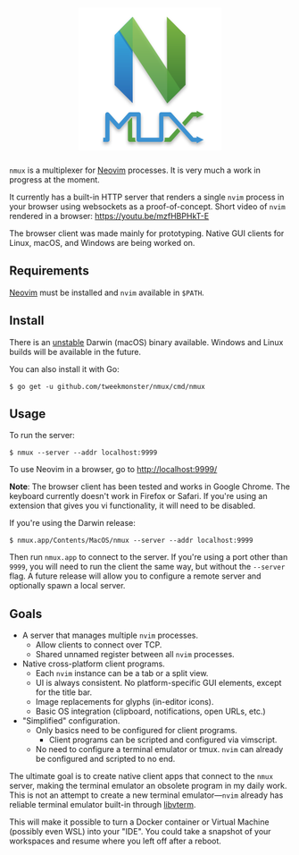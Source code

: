 <h1 align=center><img alt="nmux" src="assets/logo.png"></h1>

`nmux` is a multiplexer for [Neovim][] processes.  It is very much a work in
progress at the moment.

It currently has a built-in HTTP server that renders a single `nvim` process in
your browser using websockets as a proof-of-concept.  Short video of `nvim`
rendered in a browser: https://youtu.be/mzfHBPHkT-E

The browser client was made mainly for prototyping.  Native GUI clients for
Linux, macOS, and Windows are being worked on.

## Requirements

[Neovim][] must be installed and `nvim` available in `$PATH`.


## Install

There is an [unstable][] Darwin (macOS) binary available.
Windows and Linux builds will be available in the future.

You can also install it with Go:

```
$ go get -u github.com/tweekmonster/nmux/cmd/nmux
```

## Usage

To run the server:

```
$ nmux --server --addr localhost:9999
```

To use Neovim in a browser, go to
[http://localhost:9999/](http://localhost:9999/)

**Note**: The browser client has been tested and works in Google Chrome.  The
keyboard currently doesn't work in Firefox or Safari.  If you're using an
extension that gives you vi functionality, it will need to be disabled.

If you're using the Darwin release:

```
$ nmux.app/Contents/MacOS/nmux --server --addr localhost:9999
```

Then run `nmux.app` to connect to the server.  If you're using a port other
than `9999`, you will need to run the client the same way, but without the
`--server` flag.  A future release will allow you to configure a remote server
and optionally spawn a local server.


## Goals

- A server that manages multiple `nvim` processes.
  - Allow clients to connect over TCP.
  - Shared unnamed register between all `nvim` processes.
- Native cross-platform client programs.
  - Each `nvim` instance can be a tab or a split view.
  - UI is always consistent.  No platform-specific GUI elements, except for the
    title bar.
  - Image replacements for glyphs (in-editor icons).
  - Basic OS integration (clipboard, notifications, open URLs, etc.)
- "Simplified" configuration.
  - Only basics need to be configured for client programs.
    - Client programs can be scripted and configured via vimscript.
  - No need to configure a terminal emulator or tmux.  `nvim` can already be
    configured and scripted to no end.

The ultimate goal is to create native client apps that connect to the `nmux`
server, making the terminal emulator an obsolete program in my daily work.
This is not an attempt to create a new terminal emulator—`nvim` already has
reliable terminal emulator built-in through [libvterm][].

This will make it possible to turn a Docker container or Virtual Machine
(possibly even WSL) into your "IDE".  You could take a snapshot of your
workspaces and resume where you left off after a reboot.


[Neovim]: https://github.com/neovim/neovim
[unstable]: https://github.com/tweekmonster/nmux/releases/tag/unstable
[libvterm]: https://github.com/neovim/libvterm
